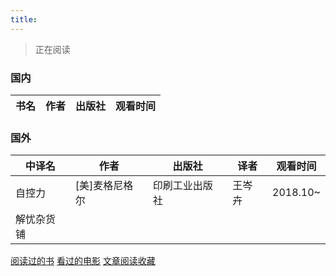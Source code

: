 ```yaml
---
title: 
---
```

>正在阅读

### 国内
书名 | 作者 | 出版社 | 观看时间
---  |------|--------|--------|



### 国外
中译名  | 作者 | 出版社 | 译者 | 观看时间
---   |------|--------|------| -------|
自控力 | [美]麦格尼格尔 | 印刷工业出版社 | 王岑卉 | 2018.10~
解忧杂货铺 ||||| 2019.01.26~





[阅读过的书](/favorite/booksummary)
[看过的电影](/favorite/moviecollect)
[文章阅读收藏](/favorite/articleread)
